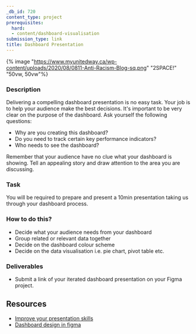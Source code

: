 ```yaml
---
_db_id: 720
content_type: project
prerequisites:
  hard:
  - content/dashboard-visualisation
submission_type: link
title: Dashboard Presentation
---
```


{% image "https://www.myunitedway.ca/wp-content/uploads/2020/08/0811-Anti-Racism-Blog-sq.png" "2SPACE!" "50vw, 50vw"%}

### Description

Delivering a compelling dashboard presentation is no easy task. Your job is to help your audience make the best decisions. It's important to be very clear on the purpose of the dashboard. Ask yourself the following questions:

- Why are you creating this dashboard?
- Do you need to track certain key performance indicators?
- Who needs to see the dashboard?

Remember that your audience have no clue what your dashboard is showing. Tell an appealing story and draw attention to the area you are discussing.

### Task

You will be required to prepare and present a 10min presentation taking us through your dashboard process.

### How to do this?

- Decide what your audience needs from your dashboard
- Group related or relevant data together
- Decide on the dashboard colour scheme
- Decide on the data visualisation i.e. pie chart, pivot table etc.

### Deliverables

- Submit a link of your iterated dashboard presentation on your Figma project.

## Resources

- [Improve your presentation skills](https://openclassrooms.com/en/courses/5948166-improve-your-presentation-skills)
- [Dashboard design in figma](https://www.youtube.com/watch?v=Wamw06cl8pg)